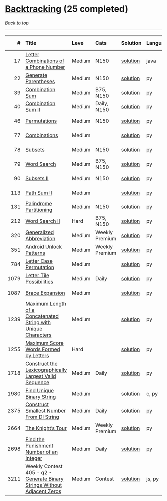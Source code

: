 # [Backtracking](<https://leetcode.com/tag/Backtracking/>) (25 completed)

*[Back to top](<../../README.md>)*

------

|    # | Title                                                                                                                                                            | Level   | Cats           | Solution                                                                                  | Languages   | Date Complete   |
|-----:|:-----------------------------------------------------------------------------------------------------------------------------------------------------------------|:--------|:---------------|:------------------------------------------------------------------------------------------|:------------|:----------------|
|   17 | [Letter Combinations of a Phone Number](<https://leetcode.com/problems/letter-combinations-of-a-phone-number>)                                                   | Medium  | N150           | [solution](<../_17. Letter Combinations of a Phone Number.md>)                            | java        | Jul 14, 2024    |
|   22 | [Generate Parentheses](<https://leetcode.com/problems/generate-parentheses>)                                                                                     | Medium  | N150           | [solution](<../_22. Generate Parentheses.md>)                                             | py          | Jun 13, 2024    |
|   39 | [Combination Sum](<https://leetcode.com/problems/combination-sum>)                                                                                               | Medium  | B75, N150      | [solution](<../_39. Combination Sum.md>)                                                  | py          | Jul 16, 2024    |
|   40 | [Combination Sum II](<https://leetcode.com/problems/combination-sum-ii>)                                                                                         | Medium  | Daily, N150    | [solution](<../_40. Combination Sum II.md>)                                               | py          | Aug 13, 2024    |
|   46 | [Permutations](<https://leetcode.com/problems/permutations>)                                                                                                     | Medium  | N150           | [solution](<../_46. Permutations.md>)                                                     | py          | Jun 07, 2024    |
|   77 | [Combinations](<https://leetcode.com/problems/combinations>)                                                                                                     | Medium  |                | [solution](<../_77. Combinations.md>)                                                     | py          | Jun 07, 2024    |
|   78 | [Subsets](<https://leetcode.com/problems/subsets>)                                                                                                               | Medium  | N150           | [solution](<../_78. Subsets.md>)                                                          | py          | Jun 02, 2024    |
|   79 | [Word Search](<https://leetcode.com/problems/word-search>)                                                                                                       | Medium  | B75, N150      | [solution](<../_79. Word Search.md>)                                                      | py          | Jun 27, 2024    |
|   90 | [Subsets II](<https://leetcode.com/problems/subsets-ii>)                                                                                                         | Medium  | N150           | [solution](<../_90. Subsets II.md>)                                                       | py          | Jul 03, 2024    |
|  113 | [Path Sum II](<https://leetcode.com/problems/path-sum-ii>)                                                                                                       | Medium  |                | [solution](<../_113. Path Sum II.md>)                                                     | py          | Jul 03, 2024    |
|  131 | [Palindrome Partitioning](<https://leetcode.com/problems/palindrome-partitioning>)                                                                               | Medium  | N150           | [solution](<../_131. Palindrome Partitioning.md>)                                         | py          | Jul 30, 2024    |
|  212 | [Word Search II](<https://leetcode.com/problems/word-search-ii>)                                                                                                 | Hard    | B75, N150      | [solution](<../_212. Word Search II.md>)                                                  | py          | Jun 27, 2024    |
|  320 | [Generalized Abbreviation](<https://leetcode.com/problems/generalized-abbreviation>)                                                                             | Medium  | Weekly Premium | [solution](<../_320. Generalized Abbreviation.md>)                                        | py          | Aug 22, 2024    |
|  351 | [Android Unlock Patterns](<https://leetcode.com/problems/android-unlock-patterns>)                                                                               | Medium  | Weekly Premium | [solution](<../_351. Android Unlock Patterns.md>)                                         | py          | Aug 13, 2024    |
|  784 | [Letter Case Permutation](<https://leetcode.com/problems/letter-case-permutation>)                                                                               | Medium  |                | [solution](<../_784. Letter Case Permutation.md>)                                         | py          | Jun 15, 2024    |
| 1079 | [Letter Tile Possibilities](<https://leetcode.com/problems/letter-tile-possibilities>)                                                                           | Medium  | Daily          | [solution](<../_1079. Letter Tile Possibilities.md>)                                      | py          | Feb 17, 2025    |
| 1087 | [Brace Expansion](<https://leetcode.com/problems/brace-expansion>)                                                                                               | Medium  |                | [solution](<../_1087. Brace Expansion.md>)                                                | py          | Jun 15, 2024    |
| 1239 | [Maximum Length of a Concatenated String with Unique Characters](<https://leetcode.com/problems/maximum-length-of-a-concatenated-string-with-unique-characters>) | Medium  |                | [solution](<../_1239. Maximum Length of a Concatenated String with Unique Characters.md>) | py          | Jun 29, 2024    |
| 1255 | [Maximum Score Words Formed by Letters](<https://leetcode.com/problems/maximum-score-words-formed-by-letters>)                                                   | Hard    |                | [solution](<../_1255. Maximum Score Words Formed by Letters.md>)                          | py          | Jun 15, 2024    |
| 1718 | [Construct the Lexicographically Largest Valid Sequence](<https://leetcode.com/problems/construct-the-lexicographically-largest-valid-sequence>)                 | Medium  | Daily          | [solution](<../_1718. Construct the Lexicographically Largest Valid Sequence.md>)         | py          | Feb 16, 2025    |
| 1980 | [Find Unique Binary String](<https://leetcode.com/problems/find-unique-binary-string>)                                                                           | Medium  |                | [solution](<../_1980. Find Unique Binary String.md>)                                      | c, py       | Jun 27, 2024    |
| 2375 | [Construct Smallest Number From DI String](<https://leetcode.com/problems/construct-smallest-number-from-di-string>)                                             | Medium  | Daily          | [solution](<../_2375. Construct Smallest Number From DI String.md>)                       | py          | Feb 18, 2025    |
| 2664 | [The Knight’s Tour](<https://leetcode.com/problems/the-knights-tour>)                                                                                            | Medium  | Weekly Premium | [solution](<../_2664. The Knight’s Tour.md>)                                              | py          | Oct 26, 2024    |
| 2698 | [Find the Punishment Number of an Integer](<https://leetcode.com/problems/find-the-punishment-number-of-an-integer>)                                             | Medium  | Daily          | [solution](<../_2698. Find the Punishment Number of an Integer.md>)                       | py          | Feb 15, 2025    |
| 3211 | Weekly Contest 405 - q2 - [Generate Binary Strings Without Adjacent Zeros](<https://leetcode.com/problems/generate-binary-strings-without-adjacent-zeros>)       | Medium  | Contest        | [solution](<../_3211. Generate Binary Strings Without Adjacent Zeros.md>)                 | js, py      | Jul 07, 2024    |